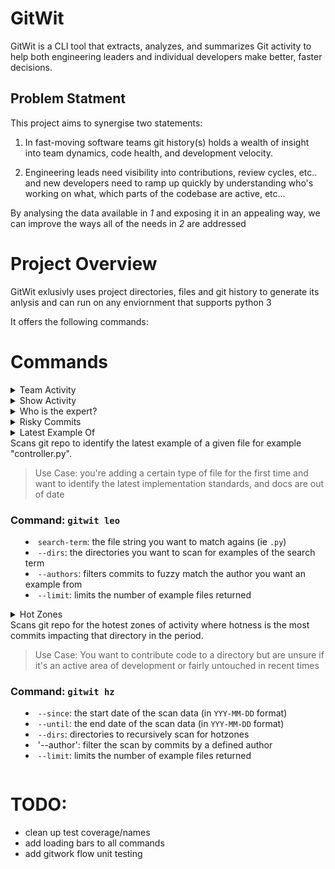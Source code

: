 # GitWit
GitWit is a CLI tool that extracts, analyzes, and summarizes Git activity to help both engineering leaders and individual developers make better, faster decisions.

## Problem Statment
This project aims to synergise two statements:

1. In fast-moving software teams git history(s) holds a wealth of insight into team dynamics, code health, and development velocity. 

2.  Engineering leads need visibility into contributions, review cycles, etc.. and new developers need to ramp up quickly by understanding who's working on what, which parts of the codebase are active, etc...

By analysing the data available in *1* and exposing it in an appealing way, we can improve the ways all of the needs in *2* are addressed  


# Project Overview
GitWit exlusivly uses project directories, files and git history to generate its anlysis and can run on any enviornment that supports python 3


It offers the following commands:



# Commands


<details>
<summary>Team Activity</summary>
Scans the git repo history for a given time period and calculates the activity of all of the authors during that period (lines added, deleted, etc...)

>Use Case: You want to review the health of your dev team, and identify if anyone is struggeling hitting blocks, so you can quickly help them out

### Command: `gitwit ta`

- `--since`: the start date of the scan data (in `YYY-MM-DD` format) 
- `--until`: the end date of the scan data (in `YYY-MM-DD` format) 
</details>

<details>
<summary>Show Activity</summary>
Scans the git repo history for a given time period and calculates the most active files and an overview of the number of commits, contributors

>Use Case: you recently noticed a change in behaviour in your app and want to see where work has recently been done to identify what changed

### Command: `gitwit sa`

- `--since`: the start date of the scan data (in `YYY-MM-DD` format) 
- `--until`: the end date of the scan data (in `YYY-MM-DD` format) 
</details>


<details>
<summary>Who is the expert?</summary>
Scans the git blame data in a file or an entire directory you specify, and determines a ranking of code oweners in that region, as well as highlighting the last commit they did in that region.

>Use Case: You need to find a domain expert for a region of the code you're investigating

### Command: `gitwit wte`

- `--path`: the path or file you want to scan
- `--num-results`: number of author results to display
</details>


<details>
<summary>Risky Commits</summary>
Scans the git repo history for content considered risky, such as commits with many file changes, many line changes, or commit messages with content like "refactor" or "fix"

>Use Case: you're about to deploy your app but want to check for any risky commits you might be deploying

### Command: `gitwit rc`

- `--since`: the start date of the scan data (in `YYY-MM-DD` format) 
- `--until`: the end date of the scan data (in `YYY-MM-DD` format) 
</details>


<details>
<summary>Latest Example Of<summary>
Scans git repo to identify the latest example of a given file for example "controller.py".

>Use Case: you're adding a certain type of file for the first time and want to identify the latest implementation standards, and docs are out of date

### Command: `gitwit leo`

- `search-term`: the file string you want to match agains (ie `.py`) 
- `--dirs`: the directories you want to scan for examples of the search term
- `--authors`: filters commits to fuzzy match the author you want an example from
- `--limit`: limits the number of example files returned
</details>


<details>
<summary>Hot Zones<summary>
Scans git repo for the hotest zones of activity where hotness is the most commits impacting that directory in the period.

>Use Case: You want to contribute code to a directory but are unsure if it's an active area of development or fairly untouched in recent times

### Command: `gitwit hz`

- `--since`: the start date of the scan data (in `YYY-MM-DD` format) 
- `--until`: the end date of the scan data (in `YYY-MM-DD` format) 
- `--dirs`: directories to recursively scan for hotzones
- '--author': filter the scan by commits by a defined author
- `--limit`: limits the number of example files returned
</details>


# TODO: 
- clean up test coverage/names
- add loading bars to all commands
- add gitwork flow unit testing